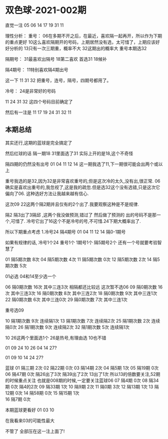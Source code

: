 # 双色球-2021-002期

直觉一注
05 06 14 17 19 31 11

理性分析：
重号：
06在多期不开之后，在最近，喜欢隔一起再开，所以作为下期的重点更好
10这么喜欢隔期开的号码，上期居然没有选，太可惜了，上期应该好好分析的
13只有一次三期重，概率不大
32这期出的概率大
重号本期选32

隔期号：
31最喜欢出隔号 18第二喜欢 首选31 18候补

隔4期号：
11特别喜欢隔4期出号

这一下 11 31 32 把重号，连号，隔号，四期号都用了。

冷号：
24是非常好的号码


11 24 31 32
这四个号码目前确定了

然后有一注是
11 17 19 24 31 32 11



 ## 本期总结
 
 其实还行,这期的蓝球是完全搞定了
 
 然后红球的话
 隔一期18 31里面选了31 实际上开的是18,这个不奇怪
 
 隔四期的仍然没有出号
 01 04 11 12 14
 这一期我选了11,下一期很可能会出两个或以上
 
 重号我选的是32,因为32是非常喜欢重号的,但是这次冷的太久,没有出,很正常.
 06确实是喜欢出重号的,我忽视了,这是我的疏忽.但是选32这个没有选错,只是这次它偏向了06.
 这种选好方法让我越来越有信心.
 
 这次09 22这两个隔2期并且仅有的2个出了.我要观察这种是不是规律.
 
 隔2 隔3出了3隔邱 ,这两个我没做预测,错过了
 然后做了预测的 出的号码不是那一个,可惜了.
 冷号它出了16这个不是冷号的号,不可惜.24下期大概率出了.
 
 所以下期重点考虑
 1.冷号24
 隔4期号
 01 04 11 12 14
 隔0-1期号
 
 如果有规律的话,
 冷号1个24
 重号1个
 1期号1个
 隔5期号2个
 还有一个号就要考验智慧了 
 
01 隔5期次数    8次
04 隔5期次数    4次
11 隔5期次数    0次
12 隔5期次数    2次
14 隔5期次数    5次

01必选
04和14至少选一个


06 隔0期次数    16次 其中三连3次 相隔都还比较远 这次暂不选06
09 隔0期次数    16次 其中三连3次
16 隔0期次数    8次  其中三连2次
18 隔0期次数    9次  其中三连1次
22 隔0期次数    6次  其中三连0次
29 隔0期次数    7次  其中三连1次

重号选09

10 隔1期次数    9次  连续隔1次
13 隔1期次数    7次  连续隔2次
25 隔1期次数    2次  连续隔0次
26 隔1期次数    9次  连续隔2次
32 隔1期次数    5次  连续隔1次

10 26这两个里面选1个
26是热号,有理由选
10也不错


01 09 24
10 26
04 14
27?

01 09 10 14 24 27? 
 
 
蓝球
01 隔三期  2次
02 隔22期  0次
03 隔14期  2次
04 隔5期   1次
05 隔19期  0次
06 隔47期  0次 隔26出了3次 隔39出了2次 13出了1次 所以13的倍数要关注,52期的时候重点关注 也就是008期的时候,一定要关注蓝球06
07 隔4期   0次
08 隔34期  0次 隔4的2次
09 隔33期  1次
10 隔9期   2次
11 隔0期   3次
12 隔13期  1次
13 隔12期  0次
14 隔58期  0次
15 隔15期  1次    
16 隔7期   0次

本期蓝球更看好
01 03 10 
 
在我看来03的可能性最大
 
不管了
全部压在这一注上面了!

 
 
 
 
 
 
 
 
 
 
 
 
 
 
 
 
 
 
 
 
 
 
 
 
 
 